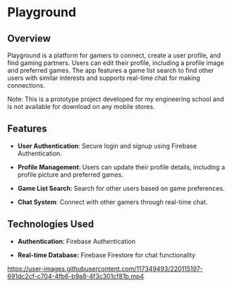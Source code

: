 # Playground

## Overview

Playground is a platform for gamers to connect, create a user profile, and find gaming partners. Users can edit their profile, including a profile image and preferred games. The app features a game list search to find other users with similar interests and supports real-time chat for making connections.

Note: This is a prototype project developed for my engineering school and is not available for download on any mobile stores.

## Features

* **User Authentication**: Secure login and signup using Firebase Authentication.

* **Profile Management**: Users can update their profile details, including a profile picture and preferred games.

* **Game List Search**: Search for other users based on game preferences.

* **Chat System**: Connect with other gamers through real-time chat.

## Technologies Used

* **Authentication**: Firebase Authentication

* **Real-time Database:** Firebase Firestore for chat functionality




https://user-images.githubusercontent.com/117349493/220115197-691dc2cf-c704-4fb6-b9a8-4f3c301cf81b.mp4

